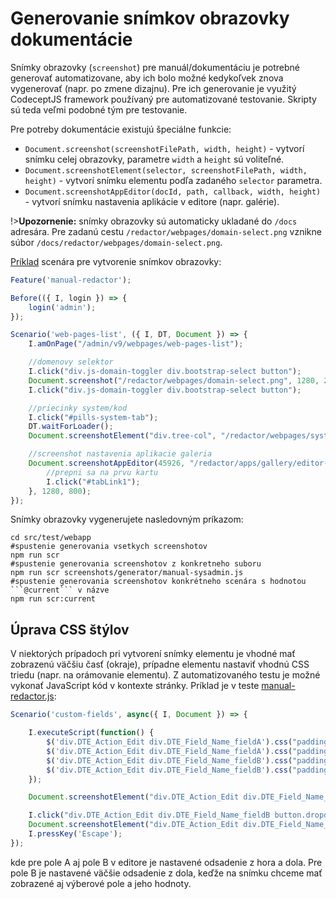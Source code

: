 # Generovanie snímkov obrazovky dokumentácie

Snímky obrazovky (```screenshot```) pre manuál/dokumentáciu je potrebné generovať automatizovane, aby ich bolo možné kedykoľvek znova vygenerovať (napr. po zmene dizajnu). Pre ich generovanie je využitý CodeceptJS framework používaný pre automatizované testovanie. Skripty sú teda veľmi podobné tým pre testovanie.

Pre potreby dokumentácie existujú špeciálne funkcie:

- ```Document.screenshot(screenshotFilePath, width, height)``` - vytvorí snímku celej obrazovky, parametre ```width``` a ```height``` sú voliteľné.
- ```Document.screenshotElement(selector, screenshotFilePath, width, height)``` - vytvorí snímku elementu podľa zadaného ```selector``` parametra.
- ```Document.screenshotAppEditor(docId, path, callback, width, height)``` - vytvorí snímku nastavenia aplikácie v editore (napr. galérie).

!>**Upozornenie:** snímky obrazovky sú automaticky ukladané do ```/docs``` adresára. Pre zadanú cestu ```/redactor/webpages/domain-select.png``` vznikne súbor ```/docs/redactor/webpages/domain-select.png```.

[Príklad](../../../src/test/webapp/screenshots/generator/manual-redactor.js) scenára pre vytvorenie snímkov obrazovky:

```javascript
Feature('manual-redactor');

Before(({ I, login }) => {
    login('admin');
});

Scenario('web-pages-list', ({ I, DT, Document }) => {
    I.amOnPage("/admin/v9/webpages/web-pages-list");

    //domenovy selektor
    I.click("div.js-domain-toggler div.bootstrap-select button");
    Document.screenshot("/redactor/webpages/domain-select.png", 1280, 220);
    I.click("div.js-domain-toggler div.bootstrap-select button");

    //priecinky system/kod
    I.click("#pills-system-tab");
    DT.waitForLoader();
    Document.screenshotElement("div.tree-col", "/redactor/webpages/system-folder.png", 1280, 300);

    //screenshot nastavenia aplikacie galeria
    Document.screenshotAppEditor(45926, "/redactor/apps/gallery/editor-dialog.png", function(Document, I, DT, DTE) {
        //prepni sa na prvu kartu
        I.click("#tabLink1");
    }, 1280, 800);
});
```

Snímky obrazovky vygenerujete nasledovným príkazom:

```shell
cd src/test/webapp
#spustenie generovania vsetkych screenshotov
npm run scr
#spustenie generovania screenshotov z konkretneho suboru
npm run scr screenshots/generator/manual-sysadmin.js
#spustenie generovania screenshotov konkrétneho scenára s hodnotou ```@current``` v názve
npm run scr:current
```

## Úprava CSS štýlov

V niektorých prípadoch pri vytvorení snímky elementu je vhodné mať zobrazenú väčšiu časť (okraje), prípadne elementu nastaviť vhodnú CSS triedu (napr. na orámovanie elementu). Z automatizovaného testu je možné vykonať JavaScript kód v kontexte stránky. Príklad je v teste [manual-redactor.js](../../../src/test/webapp/screenshots/generator/manual-redactor.js):

```javascript
Scenario('custom-fields', async({ I, Document }) => {

    I.executeScript(function() {
        $('div.DTE_Action_Edit div.DTE_Field_Name_fieldA').css("padding-top", "10px");
        $('div.DTE_Action_Edit div.DTE_Field_Name_fieldA').css("padding-bottom", "10px");
        $('div.DTE_Action_Edit div.DTE_Field_Name_fieldB').css("padding-top", "10px");
        $('div.DTE_Action_Edit div.DTE_Field_Name_fieldB').css("padding-bottom", "175px");
    });

    Document.screenshotElement("div.DTE_Action_Edit div.DTE_Field_Name_fieldA", "/frontend/webpages/customfields/webpages-text.png");

    I.click("div.DTE_Action_Edit div.DTE_Field_Name_fieldB button.dropdown-toggle")
    Document.screenshotElement("div.DTE_Action_Edit div.DTE_Field_Name_fieldB", "/frontend/webpages/customfields/webpages-select.png");
    I.pressKey('Escape');
});
```

kde pre pole A aj pole B v editore je nastavené odsadenie z hora a dola. Pre pole B je nastavené väčšie odsadenie z dola, keďže na snímku chceme mať zobrazené aj výberové pole a jeho hodnoty.